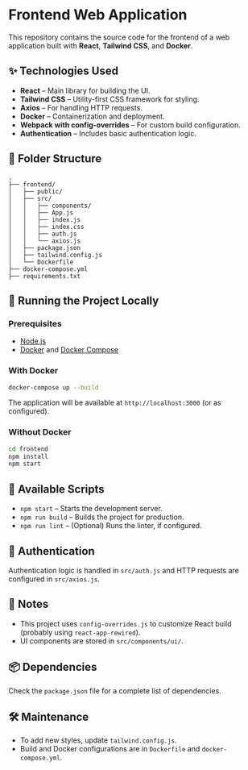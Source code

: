 
# Frontend Web Application

This repository contains the source code for the frontend of a web application built with **React**, **Tailwind CSS**, and **Docker**.

## ✨ Technologies Used

- **React** – Main library for building the UI.
- **Tailwind CSS** – Utility-first CSS framework for styling.
- **Axios** – For handling HTTP requests.
- **Docker** – Containerization and deployment.
- **Webpack with config-overrides** – For custom build configuration.
- **Authentication** – Includes basic authentication logic.

## 📁 Folder Structure

```
.
├── frontend/
│   ├── public/
│   ├── src/
│   │   ├── components/
│   │   ├── App.js
│   │   ├── index.js
│   │   ├── index.css
│   │   ├── auth.js
│   │   └── axios.js
│   ├── package.json
│   ├── tailwind.config.js
│   └── Dockerfile
├── docker-compose.yml
├── requirements.txt
```

## 🚀 Running the Project Locally

### Prerequisites

- [Node.js](https://nodejs.org/)
- [Docker](https://www.docker.com/) and [Docker Compose](https://docs.docker.com/compose/)

### With Docker

```bash
docker-compose up --build
```

The application will be available at `http://localhost:3000` (or as configured).

### Without Docker

```bash
cd frontend
npm install
npm start
```

## 🧪 Available Scripts

- `npm start` – Starts the development server.
- `npm run build` – Builds the project for production.
- `npm run lint` – (Optional) Runs the linter, if configured.

## 🔐 Authentication

Authentication logic is handled in `src/auth.js` and HTTP requests are configured in `src/axios.js`.

## 📝 Notes

- This project uses `config-overrides.js` to customize React build (probably using `react-app-rewired`).
- UI components are stored in `src/components/ui/`.

## 📦 Dependencies

Check the `package.json` file for a complete list of dependencies.

## 🛠 Maintenance

- To add new styles, update `tailwind.config.js`.
- Build and Docker configurations are in `Dockerfile` and `docker-compose.yml`.
